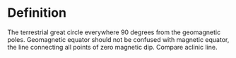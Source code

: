 # Definition

The terrestrial great circle everywhere 90 degrees from the geomagnetic
poles. Geomagnetic equator should not be confused with magnetic equator,
the line connecting all points of zero magnetic dip. Compare aclinic
line.
